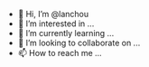 - 👋 Hi, I’m @lanchou
- 👀 I’m interested in ...
- 🌱 I’m currently learning ...
- 💞️ I’m looking to collaborate on ...
- 📫 How to reach me ...

<!---
lanchou/lanchou is a ✨ special ✨ repository because its `README.md` (this file) appears on your GitHub profile.
You can click the Preview link to take a look at your changes.
--->

